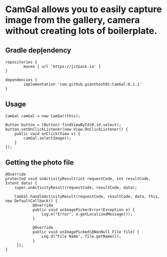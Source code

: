 # CamGal allows you to easily capture image from the gallery, camera without creating lots of boilerplate.

## Gradle depl̥endency

```
repositories {
        maven { url 'https://jitpack.io' }
}

dependencies {
        implementation 'com.github.gsanthosh91:CamGal:0.1.1'
}

```

## Usage

```        
CamGal camGal = new CamGal(this);
        
Button button = (Button) findViewById(R.id.select);
button.setOnClickListener(new View.OnClickListener() {
    public void onClick(View v) {
        camGal.selectImage();
    }
});

```

## Getting the photo file

```
@Override
protected void onActivityResult(int requestCode, int resultCode, Intent data) {
    super.onActivityResult(requestCode, resultCode, data);

    CamGal.handleActivityResult(requestCode, resultCode, data, this, new DefaultCallback() {
            @Override
            public void onImagePickerError(Exception e) {
                Log.e("Error", e.getLocalizedMessage());
            }

            @Override
            public void onImagePicked(@NonNull File file) {
                Log.d("File Name", file.getName());
            }
     });
}

```
